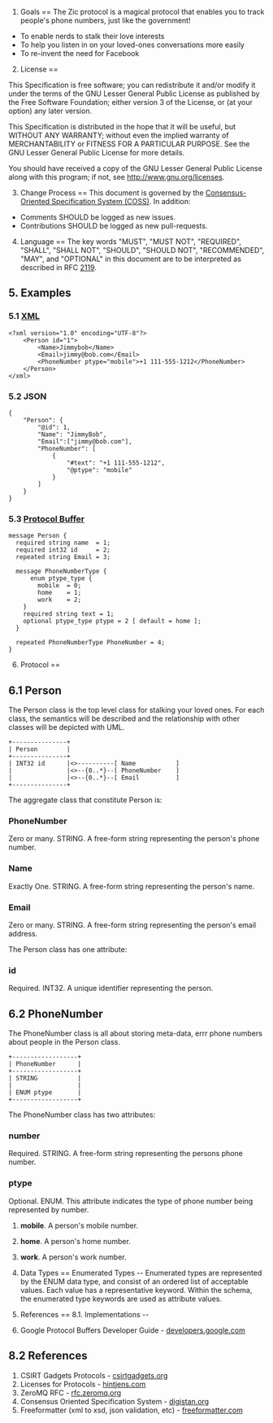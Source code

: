 1. Goals
==
The Zic protocol is a magical protocol that enables you to track people's phone numbers, just like the government!

* To enable nerds to stalk their love interests
* To help you listen in on your loved-ones conversations more easily
* To re-invent the need for Facebook

2. License
==

This Specification is free software; you can redistribute it and/or modify it under the terms of the GNU Lesser General Public License as published by the Free Software Foundation; either version 3 of the License, or (at your option) any later version.

This Specification is distributed in the hope that it will be useful, but WITHOUT ANY WARRANTY; without even the implied warranty of MERCHANTABILITY or FITNESS FOR A PARTICULAR PURPOSE. See the GNU Lesser General Public License for more details.

You should have received a copy of the GNU Lesser General Public License along with this program; if not, see <http://www.gnu.org/licenses>.

3. Change Process
==
This document is governed by the [Consensus-Oriented Specification System (COSS)](http://www.digistan.org/spec:1/COSS). In addition:

* Comments SHOULD be logged as new issues.
* Contributions SHOULD be logged as new pull-requests.

4. Language
==
The key words "MUST", "MUST NOT", "REQUIRED", "SHALL", "SHALL NOT", "SHOULD", "SHOULD NOT", "RECOMMENDED", "MAY", and "OPTIONAL" in this document are to be interpreted as described in RFC [2119](http://www.ietf.org/rfc/rfc2119.txt).

## 5. Examples
### 5.1 [XML](https://github.com/csirtgadgets/zic-protocol/blob/master/src/xsd/zic.xsd)

```
<?xml version="1.0" encoding="UTF-8"?>
    <Person id="1">
        <Name>Jimmybob</Name>
        <Email>jimmy@bob.com</Email>
        <PhoneNumber ptype="mobile">+1 111-555-1212</PhoneNumber>
    </Person>
</xml>
```
### 5.2 JSON

```
{
    "Person": {
        "@id": 1,
        "Name": "JimmyBob",
        "Email":["jimmy@bob.com"],
        "PhoneNumber": [
            {
                "#text": "+1 111-555-1212",
                "@ptype": "mobile"
            }
        ]
    }
}
```

### 5.3 [Protocol Buffer](https://github.com/csirtgadgets/zic-protocol/blob/master/src/pb/zic.proto)

```
message Person {
  required string name  = 1;
  required int32 id     = 2;
  repeated string Email = 3;

  message PhoneNumberType {
      enum ptype_type {
        mobile  = 0;
        home    = 1;
        work    = 2;
    }
    required string text = 1;
    optional ptype_type ptype = 2 [ default = home ];
  }

  repeated PhoneNumberType PhoneNumber = 4;
}
```

6. Protocol
==
## 6.1 Person
The Person class is the top level class for stalking your loved ones. For each class, the semantics will be described and the relationship with other classes will be depicted with UML. 

```
+---------------+
| Person        |
+---------------+
| INT32 id      |<>----------[ Name           ]
|               |<>--{0..*}--[ PhoneNumber    ]
|               |<>--{0..*}--[ Email          ]
+---------------+
```

The aggregate class that constitute Person is:

### PhoneNumber
Zero or many. STRING. A free-form string representing the person's phone number.

### Name
Exactly One. STRING. A free-form string representing the person's name.

### Email
Zero or many. STRING. A free-form string representing the person's email address.

The Person class has one attribute:

### id
Required. INT32. A unique identifier representing the person.

## 6.2 PhoneNumber
The PhoneNumber class is all about storing meta-data, errr phone numbers about people in the Person class.

```
+------------------+
| PhoneNumber      |
+------------------+
| STRING           |
|                  |
| ENUM ptype       |
+------------------+
```

The PhoneNumber class has two attributes:

### number
Required. STRING. A free-form string representing the persons phone number.

### ptype
Optional. ENUM. This attribute indicates the type of phone number being represented by number.

1. **mobile**. A person's mobile number.
2. **home**. A person's home number.
3. **work**. A person's work number.

6. Data Types
==
Enumerated Types
--
Enumerated types are represented by the ENUM data type, and consist of an ordered list of acceptable values.  Each value has a representative keyword.  Within the schema, the enumerated type keywords are used as attribute values.

8. References
==
8.1. Implementations
--
1. Google Protocol Buffers Developer Guide - [developers.google.com](https://developers.google.com/protocol-buffers/docs/overview)

8.2 References
--
1. CSIRT Gadgets Protocols - [csirtgadgets.org](http://csirtgadgets.org/rfc)
1. Licenses for Protocols - [hintjens.com](http://hintjens.com/blog:41)
1. ZeroMQ RFC - [rfc.zeromq.org](http://rfc.zeromq.org/)
1. Consensus Oriented Specification System - [digistan.org](http://www.digistan.org/)
1. Freeformatter (xml to xsd, json validation, etc) - [freeformatter.com](http://www.freeformatter.com/)